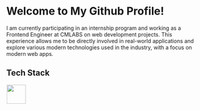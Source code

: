 # Welcome to My Github Profile!
I am currently participating in an internship program and working as a Frontend Engineer at CMLABS on web development projects. This experience allows me to be directly involved in real-world applications and explore various modern technologies used in the industry, with a focus on modern web apps.

## Tech Stack
  <img src="https://skillicons.dev/icons?i=javascript,cpp,html,css,nodejs,react,bootstrap,photoshop,python,flutter,debian,tailwind,php,docker,figma" height="50" style="margin: 1px"/> 
</p>







